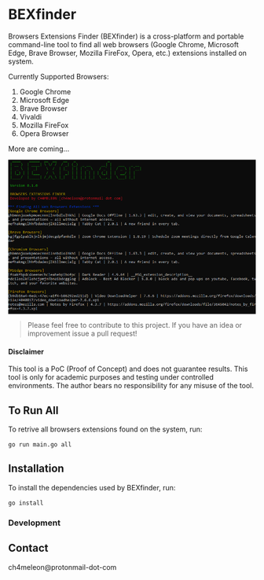 # BEXfinder

Browsers Extensions Finder (BEXfinder) is a cross-platform and portable command-line tool to find all web browsers (Google Chrome, Microsoft Edge, Brave Browser, Mozilla FireFox, Opera, etc.) extensions installed on system.

Currently Supported Browsers:
1. Google Chrome
2. Microsoft Edge
3. Brave Browser
4. Vivaldi
5. Mozilla FireFox
6. Opera Browser

More are coming...

<img align="center" src="./screenshot.png" />

> Please feel free to contribute to this project. If you have an idea or improvement issue a pull request!

#### Disclaimer
This tool is a PoC (Proof of Concept) and does not guarantee results.
This tool is only for academic purposes and testing  under controlled environments.
The author bears no responsibility for any misuse of the tool.


## To Run All
To retrive all browsers extensions found on the system, run:
```
go run main.go all
```

## Installation
To install the dependencies used by BEXfinder, run:
```
go install
```

### Development



## Contact
ch4meleon@protonmail-dot-com
